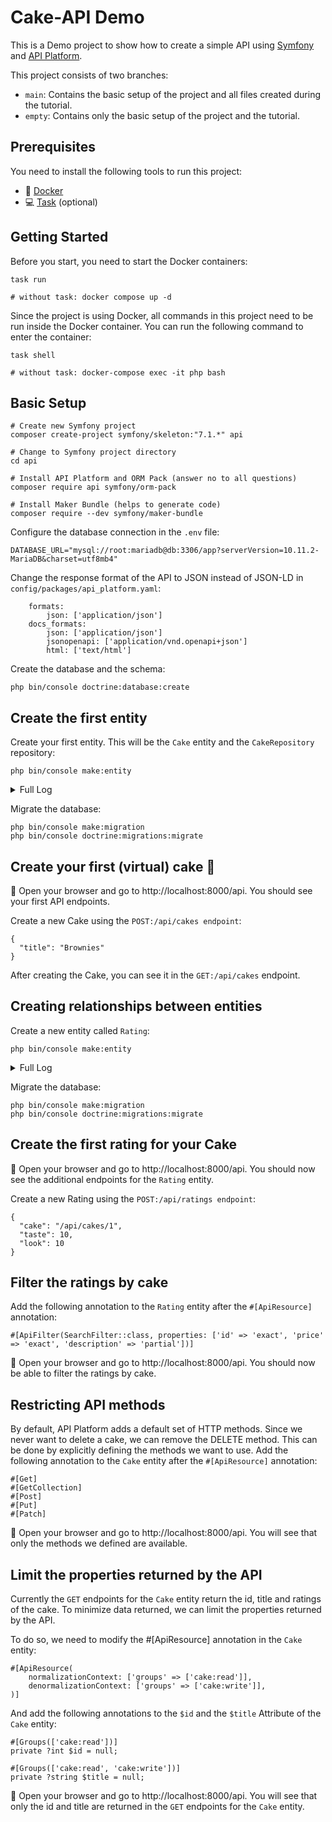 # Cake-API Demo

This is a Demo project to show how to create a simple API using [Symfony](https://symfony.com) and [API Platform](https://api-platform.com).

This project consists of two branches:
* `main`: Contains the basic setup of the project and all files created during the tutorial.
* `empty`: Contains only the basic setup of the project and the tutorial.

## Prerequisites
You need to install the following tools to run this project:

- 🐳 [Docker](https://www.docker.com/get-started)
- 💻 [Task](https://taskfile.dev/installation/) (optional)

## Getting Started

Before you start, you need to start the Docker containers:
```
task run

# without task: docker compose up -d
```

Since the project is using Docker, all commands in this project need to be run inside the Docker container. You can run the following command to enter the container:

```
task shell

# without task: docker-compose exec -it php bash
```


## Basic Setup
```
# Create new Symfony project
composer create-project symfony/skeleton:"7.1.*" api

# Change to Symfony project directory
cd api

# Install API Platform and ORM Pack (answer no to all questions)
composer require api symfony/orm-pack

# Install Maker Bundle (helps to generate code)
composer require --dev symfony/maker-bundle
```

Configure the database connection in the `.env` file:
```
DATABASE_URL="mysql://root:mariadb@db:3306/app?serverVersion=10.11.2-MariaDB&charset=utf8mb4"
```

Change the response format of the API to JSON instead of JSON-LD in `config/packages/api_platform.yaml`:
```
    formats:
        json: ['application/json']
    docs_formats:
        json: ['application/json']
        jsonopenapi: ['application/vnd.openapi+json']
        html: ['text/html']
```

Create the database and the schema:
```
php bin/console doctrine:database:create
```

## Create the first entity

Create your first entity. This will be the `Cake` entity and the `CakeRepository` repository:
```
php bin/console make:entity
```

<details>
    <summary>Full Log</summary>

    Class name of the entity to create or update (e.g. TinyPuppy):
    > Cake
    
    Mark this class as an API Platform resource (expose a CRUD API for it) (yes/no) [no]:
    > yes
    
    created: src/Entity/Cake.php
    created: src/Repository/CakeRepository.php
    
    Entity generated! Now let's add some fields!
    You can always add more fields later manually or by re-running this command.
    
    New property name (press <return> to stop adding fields):
    > title
    
    Field type (enter ? to see all types) [string]:
    > string
    
    Field length [255]:
    >
    
    Can this field be null in the database (nullable) (yes/no) [no]:
    > no
    
    updated: src/Entity/Cake.php
    
    Add another property? Enter the property name (or press <return> to stop adding fields):
    >

    Success!

    Next: When you're ready, create a migration with php bin/console make:migration
</details>

Migrate the database:
```
php bin/console make:migration
php bin/console doctrine:migrations:migrate
```

## Create your first (virtual) cake 🎂

🔗 Open your browser and go to http://localhost:8000/api. You should see your first API endpoints.

Create a new Cake using the `POST:/api/cakes endpoint`:
```
{
  "title": "Brownies"
}
```

After creating the Cake, you can see it in the `GET:/api/cakes` endpoint.

## Creating relationships between entities

Create a new entity called `Rating`:
```
php bin/console make:entity
```

<details>
    <summary>Full Log</summary>

    Class name of the entity to create or update (e.g. FierceKangaroo):
    > Rating
    
    Mark this class as an API Platform resource (expose a CRUD API for it) (yes/no) [no]:
    > yes
    
    created: src/Entity/Rating.php
    created: src/Repository/RatingRepository.php
    
    Entity generated! Now let's add some fields!
    You can always add more fields later manually or by re-running this command.
    
    New property name (press <return> to stop adding fields):
    > cake
    
    Field type (enter ? to see all types) [string]:
    > relation
    
    What class should this entity be related to?:
    > Cake
    
    What type of relationship is this?
     ------------ ------------------------------------------------------------------- 
    Type         Description
     ------------ ------------------------------------------------------------------- 
    ManyToOne    Each Rating relates to (has) one Cake.                             
    Each Cake can relate to (can have) many Rating objects.
    
    OneToMany    Each Rating can relate to (can have) many Cake objects.            
    Each Cake relates to (has) one Rating.
    
    ManyToMany   Each Rating can relate to (can have) many Cake objects.            
    Each Cake can also relate to (can also have) many Rating objects.
    
    OneToOne     Each Rating relates to (has) exactly one Cake.                     
    Each Cake also relates to (has) exactly one Rating.
     ------------ ------------------------------------------------------------------- 
    
    Relation type? [ManyToOne, OneToMany, ManyToMany, OneToOne]:
    > ManyToOne
    
    Is the Rating.cake property allowed to be null (nullable)? (yes/no) [yes]:
    > no
    
    Do you want to add a new property to Cake so that you can access/update Rating objects from it - e.g. $cake->getRatings()? (yes/no) [yes]:
    > yes
    
    A new property will also be added to the Cake class so that you can access the related Rating objects from it.
    
    New field name inside Cake [ratings]:
    >
    
    Do you want to activate orphanRemoval on your relationship?
    A Rating is "orphaned" when it is removed from its related Cake.
    e.g. $cake->removeRating($rating)
    
    NOTE: If a Rating may *change* from one Cake to another, answer "no".
    
    Do you want to automatically delete orphaned App\Entity\Rating objects (orphanRemoval)? (yes/no) [no]:
    > yes
    
    updated: src/Entity/Rating.php
    updated: src/Entity/Cake.php
    
    Add another property? Enter the property name (or press <return> to stop adding fields):
    > taste
    
    Field type (enter ? to see all types) [string]:
    > integer
    
    Can this field be null in the database (nullable) (yes/no) [no]:
    > yes
    
    updated: src/Entity/Rating.php
    
    Add another property? Enter the property name (or press <return> to stop adding fields):
    > look
    
    Field type (enter ? to see all types) [string]:
    > integer
    
    Can this field be null in the database (nullable) (yes/no) [no]:
    > yes
    
    updated: src/Entity/Rating.php
    
    Add another property? Enter the property name (or press <return> to stop adding fields):
    >
    
    Success!
    
    Next: When you're ready, create a migration with php bin/console make:migration
</details>

Migrate the database:
```
php bin/console make:migration
php bin/console doctrine:migrations:migrate
```

## Create the first rating for your Cake

🔗 Open your browser and go to http://localhost:8000/api. You should now see the additional endpoints for the `Rating` entity.

Create a new Rating using the `POST:/api/ratings endpoint`:
```
{
  "cake": "/api/cakes/1",
  "taste": 10,
  "look": 10
}
```

## Filter the ratings by cake

Add the following annotation to the `Rating` entity after the `#[ApiResource]` annotation:

```
#[ApiFilter(SearchFilter::class, properties: ['id' => 'exact', 'price' => 'exact', 'description' => 'partial'])]
```

🔗 Open your browser and go to http://localhost:8000/api. You should now be able to filter the ratings by cake.

## Restricting API methods

By default, API Platform adds a default set of HTTP methods. Since we never want to delete a cake, we can remove the DELETE method. This can be done by explicitly defining the methods we want to use.
Add the following annotation to the `Cake` entity after the `#[ApiResource]` annotation:

```
#[Get]
#[GetCollection]
#[Post]
#[Put]
#[Patch]
```

🔗 Open your browser and go to http://localhost:8000/api. You will see that only the methods we defined are available.

## Limit the properties returned by the API

Currently the `GET` endpoints for the `Cake` entity return the id, title and ratings of the cake.
To minimize data returned, we can limit the properties returned by the API.

To do so, we need to modify the #[ApiResource] annotation in the `Cake` entity:
```
#[ApiResource(
    normalizationContext: ['groups' => ['cake:read']],
    denormalizationContext: ['groups' => ['cake:write']],
)]
```

And add the following annotations to the `$id` and the `$title` Attribute of the `Cake` entity:
```
#[Groups(['cake:read'])]
private ?int $id = null;
    
#[Groups(['cake:read', 'cake:write'])]
private ?string $title = null;
```

🔗 Open your browser and go to http://localhost:8000/api. You will see that only the id and title are returned in the `GET` endpoints for the `Cake` entity.